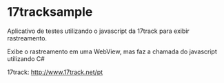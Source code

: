 # 17tracksample

Aplicativo de testes utilizando o javascript da 17track para exibir rastreamento.

Exibe o rastreamento em uma WebView, mas faz a chamada do javascript utilizando C#

17track: http://www.17track.net/pt
